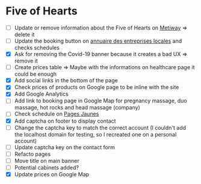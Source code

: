 # Five of Hearts

- [ ] Update or remove information about the Five of Hearts on [Metiway](https://www.metiway.fr/entreprise/5-de-coeur/) => delete it
- [ ] Update the booking button on [annuaire des entreprises locales](https://www.annuaire-des-entreprises-locales.fr/entreprises-locales/cote-d-or/saint-leger-triey-21270/energeticien/5-de-coeur-jean-luc-laffuge) and checks schedules
- [x] Ask for removing the Covid-19 banner because it creates a bad UX => remove it
- [ ] Create prices table => Maybe with the informations on healthcare page it could be enough
- [x] Add social links in the bottom of the page
- [x] Check prices of products on Google page to be inline with the site
- [x] Add Google Analytics
- [ ] Add link to booking page in Google Map for pregnancy massage, duo massage, hot rocks and head massage (company)
- [ ] Check schedule on [Pages Jaunes](https://www.pagesjaunes.fr/pros/60281866)
- [x] Add captcha on footer to display contact
- [ ] Change the captcha key to match the correct account (I couldn't add the localhost domain for testing, so I recreated one on a personal account)
- [ ] Update captcha key on the contact form
- [ ] Refacto pages
- [ ] Move title on main banner
- [ ] Potential cabinets added?
- [x] Update prices on Google Map
